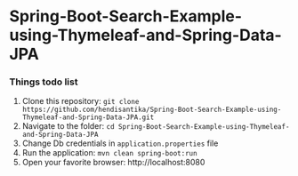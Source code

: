 # Spring-Boot-Search-Example-using-Thymeleaf-and-Spring-Data-JPA

### Things  todo list

1. Clone this
   repository: `git clone https://github.com/hendisantika/Spring-Boot-Search-Example-using-Thymeleaf-and-Spring-Data-JPA.git`
2. Navigate to the folder: `cd Spring-Boot-Search-Example-using-Thymeleaf-and-Spring-Data-JPA`
3. Change Db credentials in `application.properties` file
4. Run the application: `mvn clean spring-boot:run`
5. Open your favorite browser: http://localhost:8080
